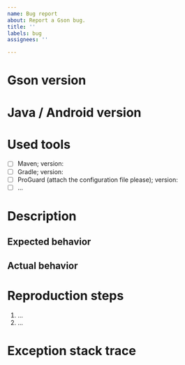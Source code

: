 ```yaml
---
name: Bug report
about: Report a Gson bug.
title: ''
labels: bug
assignees: ''

---
```


# Gson version
<!-- Gson version you are using, for example '2.8.8' -->


# Java / Android version
<!-- Version of the Java or Android platform on which the bug occurred -->


# Used tools
<!-- List relevant build tools and plugins with version number here which might affect Gson -->
- [ ] Maven; version: 
- [ ] Gradle; version: 
- [ ] ProGuard (attach the configuration file please); version: 
- [ ] ...

# Description
<!-- Describe the bug you experienced -->


## Expected behavior
<!-- What behavior did you expect? -->


## Actual behavior
<!-- What happened instead? -->


# Reproduction steps
<!-- Provide exact reproduction steps for reproducing the bug -->
<!-- Provide a short code snippet or link to a demo project -->

1. ...
2. ...

# Exception stack trace
<!-- In case an exception occurred, paste the COMPLETE exception stack trace in the code block below or attach it as file -->

```

```
